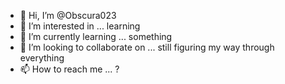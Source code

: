 - 👋 Hi, I’m @Obscura023
- 👀 I’m interested in ... learning
- 🌱 I’m currently learning ... something
- 💞️ I’m looking to collaborate on ... still figuring my way through everything
- 📫 How to reach me ... ?

<!---
Obscura023/Obscura023 is a ✨ special ✨ repository because its `README.md` (this file) appears on your GitHub profile.
You can click the Preview link to take a look at your changes.
--->
